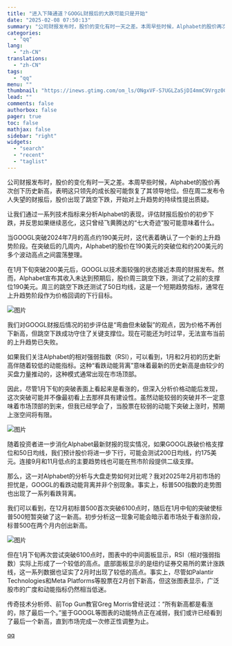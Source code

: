 ```yaml
---
title: "进入下降通道？GOOGL财报后的大跌可能只是开始"
date: "2025-02-08 07:50:13"
summary: "公司财报发布时，股价的变化有时一天之差。本周早些时候，Alphabet的股价再次创下历史新高，表明这..."
categories:
  - "qq"
lang:
  - "zh-CN"
translations:
  - "zh-CN"
tags:
  - "qq"
menu: ""
thumbnail: "https://inews.gtimg.com/om_ls/ONgxVF-S7UGLZaSjDI4mmC9Vrgz0CqAPcLa9fNbhYurg8AA_640360/0"
lead: ""
comments: false
authorbox: false
pager: true
toc: false
mathjax: false
sidebar: "right"
widgets:
  - "search"
  - "recent"
  - "taglist"
---
```


公司财报发布时，股价的变化有时一天之差。本周早些时候，Alphabet的股价再次创下历史新高，表明这只领先的成长股可能恢复了其领导地位。但在周二发布令人失望的财报后，股价出现了跳空下跌，开始对上升趋势的持续性提出质疑。

让我们通过一系列技术指标来分析Alphabet的表现，评估财报后股价的初步下跌，并反思如果继续恶化，这只曾经飞黄腾达的“七大奇迹”股可能意味着什么。

当GOOGL突破2024年7月的高点约190美元时，这代表着确认了一个新的上升趋势阶段。在突破后的几周内，Alphabet的股价在190美元的突破位和约200美元的多个波动高点之间震荡整理。

在1月下旬突破200美元后，GOOGL以技术面较强的状态接近本周的财报发布。然而，Alphabet宣布其收入未达到预期后，股价周三跳空下跌，测试了之前的支撑位190美元。周三的跳空下跌还测试了50日均线，这是一个短期趋势指标，通常在上升趋势阶段作为价格回调的下行目标。

![图片](https://inews.gtimg.com/om_bt/OMEgZVQwhT8mSvk_s29maue5GC3yad8rgaTsfJMIGRsqsAA/641)

我们对GOOGL财报后情况的初步评估是“弯曲但未破裂”的观点，因为价格不再创下新高，但跳空下跌成功守住了关键支撑位。现在可能还为时过早，无法宣布当前的上升趋势已失败。

如果我们关注Alphabet的相对强弱指数（RSI），可以看到，1月和2月初的历史新高伴随着较低的动能指标。这种“看跌动能背离”意味着最新的历史新高是由较少的买盘力量推动的，这种模式通常出现在市场顶部。

因此，尽管1月下旬的突破表面上看起来是看涨的，但深入分析价格动能后发现，这次突破可能并不像最初看上去那样具有建设性。虽然动能较弱的突破并不一定意味着市场顶部的到来，但我已经学会了，当股票在较弱的动能下突破上涨时，预期上涨空间将有限。

![图片](https://inews.gtimg.com/om_bt/OzS06tayDD2MPTBtq77TQmy7fEptLUe-J9u3EGZ82L2dQAA/641)

随着投资者进一步消化Alphabet最新财报的现实情况，如果GOOGL跌破价格支撑位和50日均线，我们预计股价将进一步下行，可能会测试200日均线，约175美元。连接9月和11月低点的主要趋势线也可能在熊市阶段提供二级支撑。

那么，这一对Alphabet的分析与大盘走势如何对比呢？我对2025年2月初市场的担忧是，GOOGL的看跌动能背离并非个别现象。事实上，标普500指数的走势图也出现了一系列看跌背离。

我们可以看到，在12月初标普500首次突破6100点时，随后在1月中旬的突破使标普500短暂突破了这一新高。初步分析这一现象可能会暗示着市场处于看涨阶段，标普500在两个月内创出新高。

![图片](https://inews.gtimg.com/om_bt/OEFbISy8jUQfPGDsycZavua6hbzIjfFcYZrEKwieIZDHkAA/641)

但在1月下旬再次尝试突破6100点时，图表中的中间面板显示，RSI（相对强弱指数）实际上形成了一个较低的高点。底部面板显示的是纽约证券交易所的累计涨跌线，这一系列数据也证实了2月时出现了较低的高点。事实上，尽管如Palantir Technologies和Meta Platforms等股票在2月创下新高，但这张图表显示，广泛股市的广度和动能指标仍然相当低迷。

传奇技术分析师、前Top Gun教官Greg Morris曾经说过：“所有新高都是看涨的，除了最后一个。”鉴于GOOGL等图表的动能特点正在减弱，我们或许已经看到了最后一个新高，直到市场完成一次修正性调整为止。

[qq](https://new.qq.com/rain/a/20250208A01D8I00)
